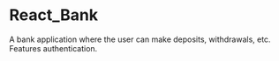 # React_Bank
A bank application where the user can make deposits, withdrawals, etc. Features authentication. 
